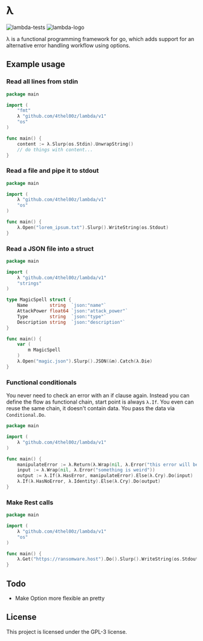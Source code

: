 # λ

![lambda-tests](https://github.com/4thel00z/lambda/workflows/Test/badge.svg)
![lambda-logo](https://media.githubusercontent.com/media/4thel00z/lambda/master/logo.png)

λ is a functional programming framework for go, which adds support for an alternative error handling workflow using options.

## Example usage


### Read all lines from stdin

```go
package main

import (
	"fmt"
	λ "github.com/4thel00z/lambda/v1"
	"os"
)

func main() {
	content := λ.Slurp(os.Stdin).UnwrapString()
	// do things with content...
}


```

### Read a file and pipe it to stdout

```go
package main

import (
	λ "github.com/4thel00z/lambda/v1"
	"os"
)

func main() {
	λ.Open("lorem_ipsum.txt").Slurp().WriteString(os.Stdout)
}
```

### Read a JSON file into a struct

```go
package main

import (
	λ "github.com/4thel00z/lambda/v1"
	"strings"
)

type MagicSpell struct {
	Name        string  `json:"name"`
	AttackPower float64 `json:"attack_power"`
	Type        string  `json:"type"`
	Description string  `json:"description"`
}

func main() {
	var (
		m MagicSpell
	)
	λ.Open("magic.json").Slurp().JSON(&m).Catch(λ.Die)
}

```

### Functional conditionals

You never need to check an error with an if clause again. Instead you can define the flow as functional chain,
start point is always `λ.If`.
You even can reuse the same chain, it doesn't contain data. You pass the data via `Conditional.Do`.

```go
package main

import (
	λ "github.com/4thel00z/lambda/v1"
)

func main() {
	manipulateError := λ.Return(λ.Wrap(nil, λ.Error("this error will be thrown")))
	input := λ.Wrap(nil, λ.Error("something is weird"))
	output := λ.If(λ.HasError, manipulateError).Else(λ.Cry).Do(input)
	λ.If(λ.HasNoError, λ.Identity).Else(λ.Cry).Do(output)
}

```

### Make Rest calls

```go
package main

import (
	λ "github.com/4thel00z/lambda/v1"
	"os"
)

func main() {
	λ.Get("https://ransomware.host").Do().Slurp().WriteString(os.Stdout)
}
```

## Todo

* Make Option more flexible an pretty

## License

This project is licensed under the GPL-3 license.
